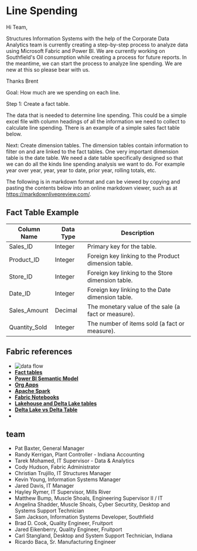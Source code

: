 # Line Spending

Hi Team,

Structures Information Systems with the help of the Corporate Data Analytics team is currently creating a step-by-step process to analyze data using Microsoft Fabric and Power BI. We are currently working on Southfield's Oil consumption while creating a process for future reports. In the meantime, we can start the process to analyze line spending. We are new at this so please bear with us.

Thanks
Brent

Goal: How much are we spending on each line.

Step 1: Create a fact table.

The data that is needed to determine line spending. This could be a simple excel file with column headings of all the information we need to collect to calculate line spending. There is an example of a simple sales fact table below.

Next:  Create dimension tables.
The dimension tables contain information to filter on and are linked to the fact tables. One very important dimension table is the date table. We need a date table specifically designed so that we can do all the kinds line spending analysis we want to do. For example year over year, year, year to date, prior year, rolling totals, etc.

The following is in markdown format and can be viewed by copying and pasting the contents below into an online markdown viewer, such as at <https://markdownlivepreview.com/>.

## Fact Table Example

| Column Name   | Data Type | Description                                         |
|---------------|-----------|-----------------------------------------------------|
| Sales_ID      | Integer   | Primary key for the table.                          |
| Product_ID    | Integer   | Foreign key linking to the Product dimension table. |
| Store_ID      | Integer   | Foreign key linking to the Store dimension table.   |
| Date_ID       | Integer   | Foreign key linking to the Date dimension table.    |
| Sales_Amount  | Decimal   | The monetary value of the sale (a fact or measure). |
| Quantity_Sold | Integer   | The number of items sold (a fact or measure).       |

## Fabric references

- ![data flow](https://res.cloudinary.com/dwwq4fbhq/image/upload/v1761250282/data_flow.drawio_x2btyk.png)
- **[Fact tables](https://www.kimballgroup.com/2008/11/fact-tables/)**
- **[Power BI Semantic Model](https://www.datacamp.com/blog/what-are-power-bi-semantic-models?utm_cid=22660585401&utm_aid=181540420075&utm_campaign=230119_1-ps-other~dsa~tofu-blog_2-b2c_3-nam_4-prc_5-na_6-na_7-le_8-pdsh-go_9-nb-e_10-na_11-na&utm_loc=9057673-&utm_mtd=-c&utm_kw=&utm_source=google&utm_medium=paid_search&utm_content=ps-other~nam-en~dsa~tofu~blog~powerbi&gad_source=1&gad_campaignid=22660585401&gbraid=0AAAAADQ9WsGcNFpKZbOKJIpKPfcnhGQGU&gclid=Cj0KCQjw9czHBhCyARIsAFZlN8Re7jKwZcxi1AZ4U3YDqHXajxDb5zeFah3jT5yEl6nq4at16PqN61oaAgMJEALw_wcB)**
- **[Org Apps](https://www.youtube.com/watch?v=7W3_9J0emKM&t=124s)**
- **[Apache Spark](https://www.geeksforgeeks.org/java/components-of-apache-spark/)**
- **[Fabric Notebooks](https://www.youtube.com/watch?v=do8_gogFlLk)**
- **[Lakehouse and Delta Lake tables](https://learn.microsoft.com/en-us/fabric/data-engineering/lakehouse-and-delta-tables)**
- **[Delta Lake vs Delta Table](https://community.databricks.com/t5/data-engineering/deltalkake-vs-delta-table/td-p/5027)**
- **[](https://learn.microsoft.com/en-us/fabric/data-engineering/tutorial-lakehouse-introduction)**

## team

- Pat Baxter, General Manager
- Randy Kerrigan, Plant Controller - Indiana
Accounting
- Tarek Mohamed, IT Supervisor - Data & Analytics
- Cody Hudson, Fabric Administrator
- Christian Trujillo, IT Structures Manager
- Kevin Young, Information Systems Manager
- Jared Davis, IT Manager
- Hayley Rymer, IT Supervisor, Mills River
- Matthew Bump, Muscle Shoals, Engineering Supervisor II / IT
- Angelina Shadder, Muscle Shoals, Cyber Securtity, Desktop and Systems Support Technician
- Sam Jackson, Information Systems Developer, Southfield
- Brad D. Cook, Quality Engineer, Fruitport
- Jared Eikenberry, Quality Engineer, Fruitport
- Carl Stangland, Desktop and System Support Technician, Indiana
- Ricardo Baca, Sr. Manufacturing Engineer
